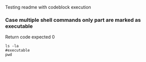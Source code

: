Testing readme with codeblock execution


### Case multiple shell commands only part are marked as executable
Return code expected 0
```
ls -la
#executable
pwd
```


